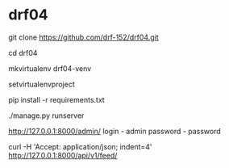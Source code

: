 # drf04

git clone https://github.com/drf-152/drf04.git

cd drf04

mkvirtualenv drf04-venv

setvirtualenvproject

pip install -r requirements.txt

./manage.py runserver

http://127.0.0.1:8000/admin/
login - admin
password - password

curl -H 'Accept: application/json; indent=4' http://127.0.0.1:8000/api/v1/feed/

